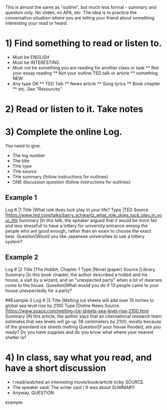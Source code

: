 This is almost the same as "outline", but much less formal - summary and question only. No slides, no APA, etc. The idea is to practice the conversation situation where you are telling your friend about something interesting your read or heard. 
 
 

# 1) Find something to read or listen to. 
* Must be ENGLISH
* Must be INTERESTING
* Must not be something you are reading for another class or task 
** Not your essay reading
** Not your outline TED talk or article
** something NEW
* Any type OK
** TED Talk
** News article
** Song lyrics
** Book chapter
** etc. See "Resources"

# 2) Read or listen to it. Take notes

# 3) Complete the online Log. 
You need to give. 
* The log number
* The title
* THe type
* THe source 
* THe summary  (follow instructions for outlines)
* ONE discussion question  (follow instructions for outlines)

## Example 1
Log #   |1
Title   |What role does luck play in your life? 
Type    |TED 
Source  |https://www.ted.com/talks/barry_schwartz_what_role_does_luck_play_in_your_life
Summary |In this talk, the speaker argued that it would be more fair and less stressfull to have a lottery for university entrance among the people who are good enough, rather than an exam to choose the exact best.
Question|Would you like Japanese universities to use a lottery system?


## Example 2
Log #   |2
Title   |The Hobbit, Chapter 1
Type    |Novel (paper)
Source  |Library
Summary |In this book chapter, the author described a hobbit and his house, a visit by a wizard, and an "unexpected party" when a lot of dwarves come to the house.
Question|What would you do if 13 people came to your house unexpectedly for a party?

##Example 3 
Log #   |3
Title   |Melting ice sheets will add over 15 inches to global sea level rise by 2100
Type    |Online News
Source  |https://www.space.com/melting-ice-sheets-sea-level-rise-2100.html
Summary |IN this article, the author says that an international research team estimates that sea levels will go up 38 centimeters by 2100, mostly because of the greenland ice sheets melting
Question|If your house flooded, are you ready? Do you have supplies and do you know what where your nearest shelter is?

              
 

# 4) In class, say what you read, and have a short discussion
* I read/watched an interesting movie/book/article in/by SOURCE. 
* The speaker said/ The writer said / It was about SUMMARY. 
* Anyway, QUESTION
 



example 





